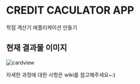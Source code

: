 # CREDIT CACULATOR APP

학점 계산기 애플리케이션 만들기

## 현재 결과물 이미지

![cardview](https://github.com/YeeunJ/creditCalculator/blob/master/wikiAssets/cardView.gif)

자세한 과정에 대한 사항은 wiki를 참고해주세요~:)
